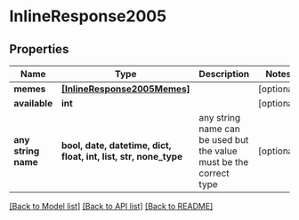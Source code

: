 # InlineResponse2005


## Properties
Name | Type | Description | Notes
------------ | ------------- | ------------- | -------------
**memes** | [**[InlineResponse2005Memes]**](InlineResponse2005Memes.md) |  | [optional] 
**available** | **int** |  | [optional] 
**any string name** | **bool, date, datetime, dict, float, int, list, str, none_type** | any string name can be used but the value must be the correct type | [optional]

[[Back to Model list]](../README.md#documentation-for-models) [[Back to API list]](../README.md#documentation-for-api-endpoints) [[Back to README]](../README.md)


